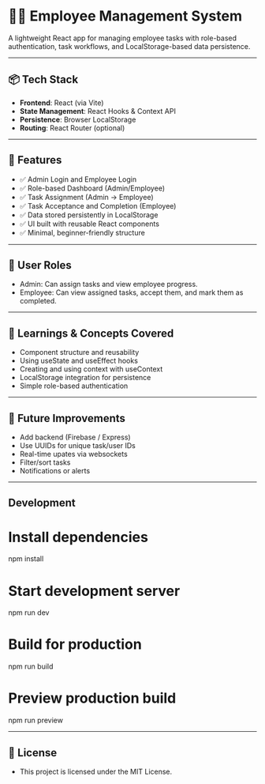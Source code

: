 # 🧑‍💼 Employee Management System

A lightweight React app for managing employee tasks with role-based authentication, task workflows, and LocalStorage-based data persistence.

---

## 📦 Tech Stack

- **Frontend**: React (via Vite)
- **State Management**: React Hooks & Context API
- **Persistence**: Browser LocalStorage
- **Routing**: React Router (optional)

---

## 🚀 Features

- ✅ Admin Login and Employee Login  
- ✅ Role-based Dashboard (Admin/Employee)  
- ✅ Task Assignment (Admin → Employee)  
- ✅ Task Acceptance and Completion (Employee)  
- ✅ Data stored persistently in LocalStorage  
- ✅ UI built with reusable React components  
- ✅ Minimal, beginner-friendly structure

---

## 👥 User Roles

- Admin: Can assign tasks and view employee progress.
- Employee: Can view assigned tasks, accept them, and mark them as completed.

---

## 🧠 Learnings & Concepts Covered

- Component structure and reusability
- Using useState and useEffect hooks
- Creating and using context with useContext
- LocalStorage integration for persistence
- Simple role-based authentication

---

## 📌 Future Improvements

- Add backend (Firebase / Express)
- Use UUIDs for unique task/user IDs
- Real-time upates via websockets
- Filter/sort tasks
- Notifications or alerts

---

## Development

# Install dependencies
npm install

# Start development server
npm run dev

# Build for production
npm run build

# Preview production build
npm run preview

---

## 📄 License

- This project is licensed under the MIT License.